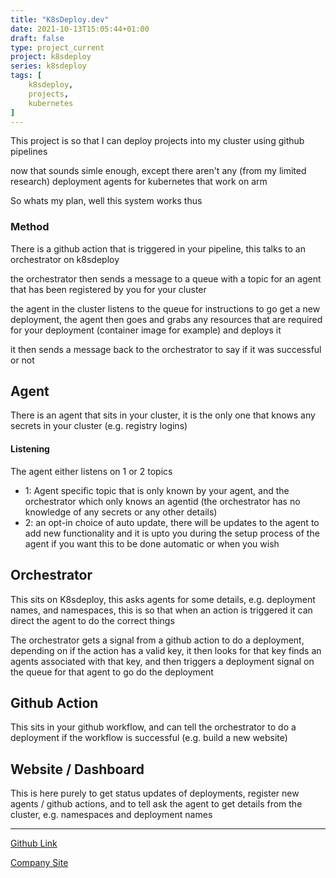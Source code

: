 ```yaml
---
title: "K8sDeploy.dev"
date: 2021-10-13T15:05:44+01:00
draft: false
type: project_current
project: k8sdeploy
series: k8sdeploy
tags: [
    k8sdeploy,
    projects,
    kubernetes
]
---
```

This project is so that I can deploy projects into my cluster using github pipelines

now that sounds simle enough, except there aren't any (from my limited research) deployment agents for kubernetes that work on arm

So whats my plan, well this system works thus

### Method
There is a github action that is triggered in your pipeline, this talks to an orchestrator on k8sdeploy

the orchestrator then sends a message to a queue with a topic for an agent that has been registered by you for your cluster

the agent in the cluster listens to the queue for instructions to go get a new deployment, the agent then goes and grabs any resources that are required for your deployment (container image for example) and deploys it

it then sends a message back to the orchestrator to say if it was successful or not

## Agent
There is an agent that sits in your cluster, it is the only one that knows any secrets in your cluster (e.g. registry logins)

#### Listening
The agent either listens on 1 or 2 topics
 - 1: Agent specific topic that is only known by your agent, and the orchestrator which only knows an agentid (the orchestrator has no knowledge of any secrets or any other details)
 - 2: an opt-in choice of auto update, there will be updates to the agent to add new functionality and it is upto you during the setup process of the agent if you want this to be done automatic or when you wish


## Orchestrator
This sits on K8sdeploy, this asks agents for some details, e.g. deployment names, and namespaces, this is so that when an action is triggered it can direct the agent to do the correct things

The orchestrator gets a signal from a github action to do a deployment, depending on if the action has a valid key, it then looks for that key finds an agents associated with that key, and then triggers a deployment signal on the queue for that agent to go do the deployment

## Github Action
This sits in your github workflow, and can tell the orchestrator to do a deployment if the workflow is successful (e.g. build a new website)

## Website / Dashboard
This is here purely to get status updates of deployments, register new agents / github actions, and to tell ask the agent to get details from the cluster, e.g. namespaces and deployment names

---
[Github Link](https://github.com/k8sdeploy)

[Company Site](https://k8sdeploy.dev)
